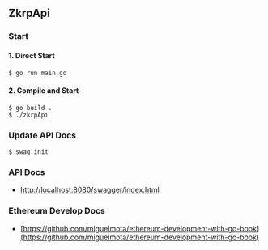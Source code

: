 ## ZkrpApi

### Start 

#### 1. Direct Start

```
$ go run main.go
```

#### 2. Compile and Start

```
$ go build .
$ ./zkrpApi
```

### Update API Docs

```
$ swag init
```

### API Docs

- [http://localhost:8080/swagger/index.html](http://localhost:8080/swagger/index.html)

### Ethereum Develop Docs

- [https://github.com/miguelmota/ethereum-development-with-go-book](https://github.com/miguelmota/ethereum-development-with-go-book)
